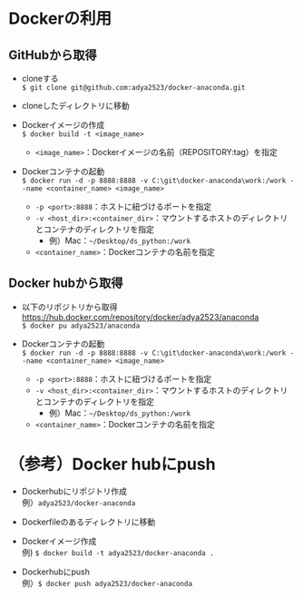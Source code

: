 # Dockerの利用
## GitHubから取得
- cloneする  
`$ git clone git@github.com:adya2523/docker-anaconda.git`

- cloneしたディレクトリに移動

- Dockerイメージの作成  
`$ docker build -t <image_name>`
  - `<image_name>`：Dockerイメージの名前（REPOSITORY:tag）を指定
  

- Dockerコンテナの起動  
`$ docker run -d -p 8888:8888 -v C:\git\docker-anaconda\work:/work --name <container_name> <image_name>`  
  - `-p <port>:8888`：ホストに紐づけるポートを指定
  - `-v <host_dir>:<container_dir>`：マウントするホストのディレクトリとコンテナのディレクトリを指定
    - 例）Mac：`~/Desktop/ds_python:/work`
  - `<container_name>`：Dockerコンテナの名前を指定


## Docker hubから取得
- 以下のリポジトリから取得  
https://hub.docker.com/repository/docker/adya2523/anaconda  
`$ docker pu adya2523/anaconda`

- Dockerコンテナの起動  
`$ docker run -d -p 8888:8888 -v C:\git\docker-anaconda\work:/work --name <container_name> <image_name>`  
  - `-p <port>:8888`：ホストに紐づけるポートを指定
  - `-v <host_dir>:<container_dir>`：マウントするホストのディレクトリとコンテナのディレクトリを指定
    - 例）Mac：`~/Desktop/ds_python:/work`
  - `<container_name>`：Dockerコンテナの名前を指定


# （参考）Docker hubにpush
- Dockerhubにリポジトリ作成  
例）`adya2523/docker-anaconda`

- Dockerfileのあるディレクトリに移動

- Dockerイメージ作成  
例) `$ docker build -t adya2523/docker-anaconda . `

- Dockerhubにpush  
例）`$ docker push adya2523/docker-anaconda`
